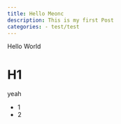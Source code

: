 ```yaml
---
title: Hello Meonc
description: This is my first Post
categories: - test/test
---
```


Hello World

# H1
yeah
+ 1
+ 2